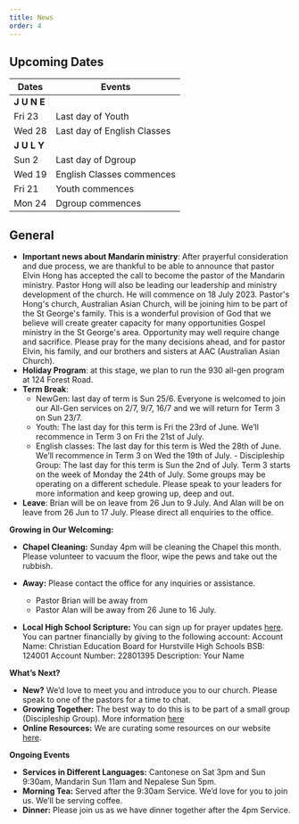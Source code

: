 ```yaml
---
title: News
order: 4
---
```


## Upcoming Dates

| Dates | Events |
| ----------- | ----------- | 
| **J U N E**  |  | 
|  Fri 23 | Last day of Youth |
|  Wed 28 | Last day of English Classes |
| **J U L Y**  |  | 
|  Sun 2 | Last day of Dgroup |
|  Wed 19 | English Classes commences |
|  Fri 21 | Youth commences |
|  Mon 24 | Dgroup commences |


## General
- **Important news about Mandarin ministry**: After prayerful consideration and due process, we are thankful to be able to announce that pastor Elvin Hong has accepted the call to become the pastor of the Mandarin ministry. Pastor Hong will also be leading our leadership and ministry development of the church. He will commence on 18 July 2023. Pastor's Hong's church, Australian Asian Church, will be joining him to be part of the St George's family. This is a wonderful provision of God that we believe will create greater capacity for many opportunities Gospel ministry in the St George's area. Opportunity may well require change and sacrifice. Please pray for the many decisions ahead, and for pastor Elvin, his family, and our brothers and sisters at AAC (Australian Asian Church).
- **Holiday Program**: at this stage, we plan to run the 930 all-gen program at 124 Forest Road. 
- **Term Break**: 
  - NewGen: last day of term is Sun 25/6. Everyone is welcomed to join our All-Gen services on 2/7, 9/7, 16/7 and we will return for Term 3 on Sun 23/7.
  - Youth: The last day for this term is Fri the 23rd of June. We’ll recommence in Term 3 on Fri the 21st of July. 
  - English classes: The last day for this term is Wed the 28th of June. We’ll recommence in Term 3 on Wed the 19th of July.    - Discipleship Group: The last day for this term is Sun the 2nd of July. Term 3 starts on the week of Monday the 24th of July. Some groups may be operating on a different schedule. Please speak to your leaders for more information and keep growing up, deep and out. 
- **Leave**: Brian will be on leave from 26 Jun to 9 July. And Alan will be on leave from 26 Jun to 17 July. Please direct all enquiries to the office.    

**Growing in Our Welcoming:** 
- **Chapel Cleaning:** Sunday 4pm will be cleaning the Chapel this month. Please volunteer to vacuum the floor, wipe the pews and take out the rubbish.
- **Away:**  Please contact the office for any inquiries or assistance. 
  - Pastor Brian will be away from 
  - Pastor Alan will be away from 26 June to 16 July. 

- **Local High School Scripture:** You can sign up for prayer updates [here]( https://www.hurstvillesre.com/become-a-supporter). You can partner financially by giving to the following account: 
  Account Name: Christian Education Board for Hurstville High Schools 
  BSB: 124001 
  Account Number: 22801395 
  Description: Your Name 

**What’s Next?** 
- **New?** We’d love to meet you and introduce you to our church. Please speak to one of the pastors for a time to chat. 
- **Growing Together:** The best way to do this is to be part of a small group (Discipleship Group). More information [here](https://stgeorgeshurstville.org.au/discipleship-groups)
- **Online Resources:** We are curating some resources on our website [here](https://stgeorgeshurstville.org.au/lets-talk-about-christianity).  

**Ongoing Events** 
- **Services in Different Languages:** Cantonese on Sat 3pm and Sun 9:30am, Mandarin Sun 11am and Nepalese Sun 5pm. 
- **Morning Tea:**  Served after the 9:30am Service. We’d love for you to join us. We’ll be serving coffee.
- **Dinner:** Please join us as we have dinner together after the 4pm Service.  

